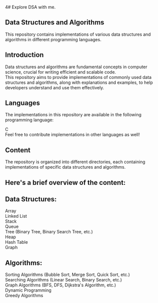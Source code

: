 4# Explore DSA with me.

## Data Structures and Algorithms
This repository contains implementations of various data structures and algorithms in different programming languages.

## Introduction
Data structures and algorithms are fundamental concepts in computer science, crucial for writing efficient and scalable code. <br> This repository aims to provide implementations of commonly used data structures and algorithms, along with explanations and examples, to help developers understand and use them effectively.

## Languages
The implementations in this repository are available in the following programming language:

C <br>
Feel free to contribute implementations in other languages as well!

## Content
The repository is organized into different directories, each containing implementations of specific data structures and algorithms. 
## Here's a brief overview of the content:

## Data Structures:

Array <br>
Linked List <br>
Stack <br>
Queue <br>
Tree (Binary Tree, Binary Search Tree, etc.) <br>
Heap <br>
Hash Table <br>
Graph<br>
## Algorithms:

Sorting Algorithms (Bubble Sort, Merge Sort, Quick Sort, etc.) <br>
Searching Algorithms (Linear Search, Binary Search, etc.) <br>
Graph Algorithms (BFS, DFS, Dijkstra's Algorithm, etc.) <br>
Dynamic Programming <br>
Greedy Algorithms <br>
